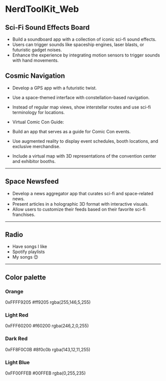 # NerdToolKit_Web

## Sci-Fi Sound Effects Board

- Build a soundboard app with a collection of iconic sci-fi sound effects.
- Users can trigger sounds like spaceship engines, laser blasts, or futuristic gadget noises.
- Enhance the experience by integrating motion sensors to trigger sounds with hand movements.

## Cosmic Navigation

- Develop a GPS app with a futuristic twist.
- Use a space-themed interface with constellation-based navigation.
- Instead of regular map views, show interstellar routes and use sci-fi terminology for locations.
- Virtual Comic Con Guide:

- Build an app that serves as a guide for Comic Con events.
- Use augmented reality to display event schedules, booth locations, and exclusive merchandise.
- Include a virtual map with 3D representations of the convention center and exhibitor booths.

---

## Space Newsfeed

- Develop a news aggregator app that curates sci-fi and space-related news.
- Present articles in a holographic 3D format with interactive visuals.
- Allow users to customize their feeds based on their favorite sci-fi franchises.

---

## Radio

- Have songs I like
- Spotify playlists
- My songs 😊

---

## Color palette

### Orange

0xFFFF9205
#ff9205
rgba(255,146,5,255)

### Light Red

0xFFF60200
#f60200
rgba(246,2,0,255)

### Dark Red

0xFF8F0C0B
#8f0c0b
rgba(143,12,11,255)

### Light Blue

0xFF00FFEB
#00FFEB
rgba(0,255,235)
